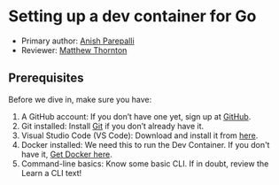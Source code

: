 # Setting up a dev container for Go

* Primary author: [Anish Parepalli](https://github.com/apcodes)
* Reviewer: [Matthew Thornton](https://github.com/mthornton1133)

## Prerequisites
Before we dive in, make sure you have:

1. A GitHub account: If you don’t have one yet, sign up at [GitHub](https://github.com/).
2. Git installed: Install [Git](https://git-scm.com/book/en/v2/Getting-Started-Installing-Git) if you don’t already have it.
3. Visual Studio Code (VS Code): Download and install it from [here](https://code.visualstudio.com/).
4. Docker installed: We need this to run the Dev Container. If you don't have it, [Get Docker here](https://www.docker.com/products/docker-desktop).
5. Command-line basics: Know some basic CLI.  If in doubt, review the Learn a CLI text!

